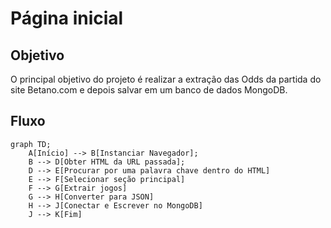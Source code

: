 # Página inicial

## Objetivo

O principal objetivo do projeto é realizar a extração das Odds da partida do site Betano.com e depois salvar em um banco de dados MongoDB.

## Fluxo

```mermaid
graph TD;
    A[Início] --> B[Instanciar Navegador];
    B --> D[Obter HTML da URL passada];
    D --> E[Procurar por uma palavra chave dentro do HTML]
    E --> F[Selecionar seção principal]
    F --> G[Extrair jogos]
    G --> H[Converter para JSON]
    H --> J[Conectar e Escrever no MongoDB]
    J --> K[Fim]

```

